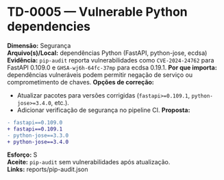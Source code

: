 # TD-0005 — Vulnerable Python dependencies
**Dimensão:** Segurança  
**Arquivo(s)/Local:** dependências Python (FastAPI, python-jose, ecdsa)  
**Evidência:** `pip-audit` reporta vulnerabilidades como `CVE-2024-24762` para FastAPI 0.109.0 e `GHSA-wj6h-64fc-37mp` para ecdsa 0.19.1.
**Por que importa:** dependências vulneráveis podem permitir negação de serviço ou comprometimento de chaves.
**Opções de correção:**
- Atualizar pacotes para versões corrigidas (`fastapi>=0.109.1`, `python-jose>=3.4.0`, etc.).
- Adicionar verificação de segurança no pipeline CI.
**Proposta:**
```diff
- fastapi==0.109.0
+ fastapi==0.109.1
- python-jose==3.3.0
+ python-jose==3.4.0
```
**Esforço:** S  
**Aceite:** `pip-audit` sem vulnerabilidades após atualização.  
**Links:** reports/pip-audit.json
